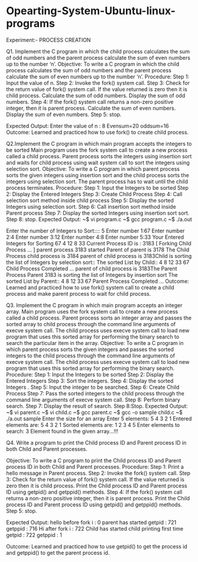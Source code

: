 # Opearting-System-Ubuntu-linux-programs

Experiment:- PROCESS CREATION

Q1. Implement the C program in which the child process calculates the sum of
odd numbers and the parent process calculate the sum of even numbers up
to the number ‘n’.
Objective:
To write a C program in which the child process calculates the sum of odd
numbers and the parent process calculate the sum of even numbers up to the
number ‘n’.
Procedure:
Step 1: Input the value of n.
Step 2: Invoke the fork() system call.
Step 3: Check for the return value of fork() system call. If the value returned is
zero then it is child process. Calculate the sum of odd numbers. Display the
sum of odd numbers.
Step 4: If the fork() system call returns a non-zero positive integer, then it is
parent process. Calculate the sum of even numbers. Display the sum of even
numbers.
Step 5: stop.

Expected Output:
Enter the value of n : 8
Evensum=20
oddsum=16
Outcome:
Learned and practiced how to use fork() to create child process.


Q2.Implement the C program in which main program accepts the integers to
be sorted Main program uses the fork system call to create a new process
called a child process. Parent process sorts the integers using insertion sort
and waits for child process using wait system call to sort the integers using
selection sort.
Objective:
To write a C program in which parent process sorts the given integers using
insertion sort and the child process sorts the integers using selection sort. The
parent process has to wait until the child process terminates.
Procedure:
Step 1: Input the Integers to be sorted
Step 2: Display the Entered Integers
Step 3: Create Child Process
Step 4: Call selection sort method inside child process
Step 5: Display the sorted Integers using selection sort.
Step 6: Call insertion sort method inside Parent process
Step 7: Display the sorted Integers using insertion sort sort.
Step 8: stop.
Expected Output:
~$ vi program.c
~$ gcc program.c
~$ ./a.out

Enter the number of Integers to Sort:::: 5
Enter number 1:67
Enter number 2:4
Enter number 3:12
Enter number 4:8
Enter number 5:33
Your Entered Integers for Sorting
67 4 12 8 33
Current Process ID is : 3183
[ Forking Child Process ... ]
parent process 3183 started
Parent of parent is 3178
The Child Process
child process is 3184
parent of child process is 3183Child is sorting the list of Integers by selection
sort::
The sorted List by Child::
4 8 12 33 67
Child Process Completed ...
parent of child process is 3183The Parent Process
Parent 3183 is sorting the list of Integers by insertion sort
The sorted List by Parent::
4 8 12 33 67
Parent Process Completed ...
Outcome:
Learned and practiced how to use fork() system call to create a child process and
make parent process to wait for child process.


Q3. Implement the C program in which main program accepts an integer array.
Main program uses the fork system call to create a new process called a
child process. Parent process sorts an integer array and passes the sorted
array to child process through the command line arguments of execve
system call. The child process uses execve system call to load new program
that uses this sorted array for performing the binary search to search the
particular item in the array.
Objective:
To write a C program in which parent process sorts the given integers and passes
the sorted integers to the child process through the command line arguments of
execve system call. The child process uses execve system call to load new
program that uses this sorted array for performing the binary search.
Procedure:
Step 1: Input the Integers to be sorted
Step 2: Display the Entered Integers
Step 3: Sort the integers.
Step 4: Display the sorted Integers .
Step 5: Input the integer to be searched.
Step 6: Create Child Process
Step 7: Pass the sorted integers to the child process through the command line
arguments of execve system call.
Step 8: Perform binary search.
Step 7: Display the result of search.
Step 8:Stop.
Expected Output:
~$ vi parent.c
~$ vi child.c
~$ gcc parent.c
~$ gcc -o sample child.c
~$ ./a.out sample
Enter the size for an array
Enter 5 elements: 5
4
3
2
1
Entered elements are: 5 4 3 2 1
Sorted elements are: 1 2 3 4 5
Enter elements to search:
3
Element found in the given array...!!!


Q4. Write a program to print the Child process ID and Parent process ID in
both Child and Parent processes.

Objective:
To write a C program to print the Child process ID and Parent process ID in
both Child and Parent processes.
Procedure:
Step 1: Print a hello message in Parent process.
Step 2: Invoke the fork() system call.
Step 3: Check for the return value of fork() system call. If the value returned is
zero then it is child process. Print the Child process ID and Parent process ID
using getpid() and getppid() methods.
Step 4: If the fork() system call returns a non-zero positive integer, then it is
parent process. Print the Child process ID and Parent process ID using getpid()
and getppid() methods.
Step 5: stop.

Expected Output:
hello before fork
i : 0
parent has started
getpid : 721 getppid : 716
Hi after fork i : 722
Child has started
child printing first time
getpid : 722 getppid : 1

Outcome:
Learned and practiced how to use getpid() to get the process id and getppid() to
get the parent process id.



